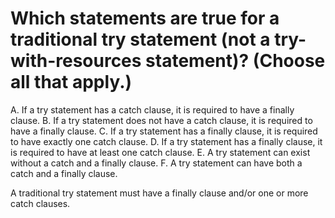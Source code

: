 # Which statements are true for a traditional try statement (not a try-with-resources statement)? (Choose all that apply.)
A. If a try statement has a catch clause, it is required to have a finally clause.
B. If a try statement does not have a catch clause, it is required to have a finally clause.
C. If a try statement has a finally clause, it is required to have exactly one catch clause.
D. If a try statement has a finally clause, it is required to have at least one catch clause.
E. A try statement can exist without a catch and a finally clause.
F. A try statement can have both a catch and a finally clause.

A traditional try statement must have a finally clause and/or one or more catch clauses.